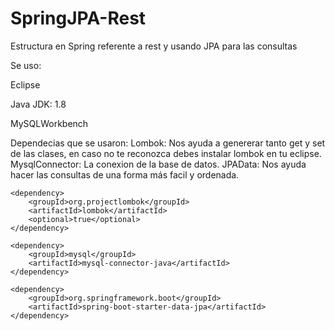 # SpringJPA-Rest
Estructura en Spring referente a rest y usando JPA para las consultas

Se uso:

  Eclipse
  
  Java JDK: 1.8
  
  MySQLWorkbench

Dependecias que se usaron:
    Lombok: Nos ayuda a genererar tanto get y set de las clases,
            en caso no te reconozca debes instalar lombok en tu
            eclipse.
    MysqlConnector: La conexion de la base de datos.
    JPAData: Nos ayuda hacer las consultas de una forma más facil y ordenada.
    		
	<dependency>
		<groupId>org.projectlombok</groupId>
		<artifactId>lombok</artifactId>
		<optional>true</optional>
	</dependency>

	<dependency>
		<groupId>mysql</groupId>
		<artifactId>mysql-connector-java</artifactId>
	</dependency>

	<dependency>
		<groupId>org.springframework.boot</groupId>
		<artifactId>spring-boot-starter-data-jpa</artifactId>
	</dependency>
